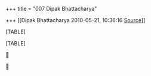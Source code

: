 +++
title = "007 Dipak Bhattacharya"

+++
[[Dipak Bhattacharya	2010-05-21, 10:36:16 [Source](https://groups.google.com/g/bvparishat/c/UcVcKVkTmo0)]]



[TABLE]

[TABLE]





